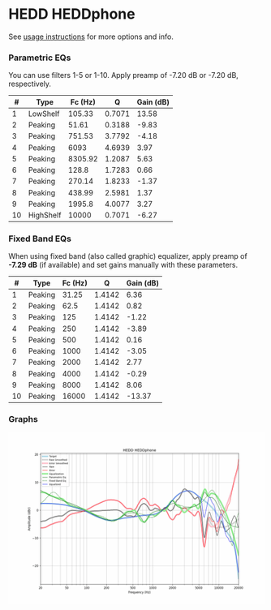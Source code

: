 # HEDD HEDDphone
See [usage instructions](https://github.com/jaakkopasanen/AutoEq#usage) for more options and info.

### Parametric EQs
You can use filters 1-5 or 1-10. Apply preamp of -7.20 dB or -7.20 dB, respectively.

|   # | Type      |   Fc (Hz) |      Q |   Gain (dB) |
|-----|-----------|-----------|--------|-------------|
|   1 | LowShelf  |    105.33 | 0.7071 |       13.58 |
|   2 | Peaking   |     51.61 | 0.3188 |       -9.83 |
|   3 | Peaking   |    751.53 | 3.7792 |       -4.18 |
|   4 | Peaking   |   6093    | 4.6939 |        3.97 |
|   5 | Peaking   |   8305.92 | 1.2087 |        5.63 |
|   6 | Peaking   |    128.8  | 1.7283 |        0.66 |
|   7 | Peaking   |    270.14 | 1.8233 |       -1.37 |
|   8 | Peaking   |    438.99 | 2.5981 |        1.37 |
|   9 | Peaking   |   1995.8  | 4.0077 |        3.27 |
|  10 | HighShelf |  10000    | 0.7071 |       -6.27 |

### Fixed Band EQs
When using fixed band (also called graphic) equalizer, apply preamp of **-7.29 dB** (if available) and set gains manually with these parameters.

|   # | Type    |   Fc (Hz) |      Q |   Gain (dB) |
|-----|---------|-----------|--------|-------------|
|   1 | Peaking |     31.25 | 1.4142 |        6.36 |
|   2 | Peaking |     62.5  | 1.4142 |        0.82 |
|   3 | Peaking |    125    | 1.4142 |       -1.22 |
|   4 | Peaking |    250    | 1.4142 |       -3.89 |
|   5 | Peaking |    500    | 1.4142 |        0.16 |
|   6 | Peaking |   1000    | 1.4142 |       -3.05 |
|   7 | Peaking |   2000    | 1.4142 |        2.77 |
|   8 | Peaking |   4000    | 1.4142 |       -0.29 |
|   9 | Peaking |   8000    | 1.4142 |        8.06 |
|  10 | Peaking |  16000    | 1.4142 |      -13.37 |

### Graphs
![](./HEDD%20HEDDphone.png)
